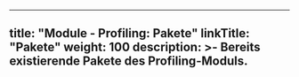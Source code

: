 
---
title: "Module - Profiling: Pakete"
linkTitle: "Pakete"
weight: 100
description: >-
     Bereits existierende Pakete des Profiling-Moduls.
---
